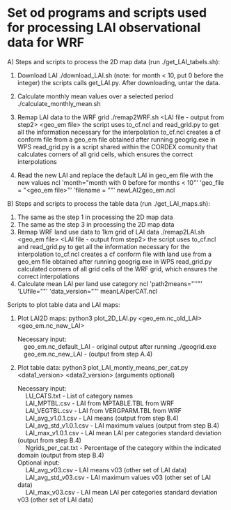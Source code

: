 Set od programs and scripts used for processing LAI observational data for WRF
=============

A) Steps and scripts to process the 2D map data (run ./get_LAI_tabels.sh):

1. Download LAI
	./download_LAI.sh <year> <month> (note: for month < 10, put 0 before the integer)
	the scripts calls get_LAI.py. After downloading, untar the data.
	
2. Calculate monthly mean values over a selected period
	./calculate_monthly_mean.sh

3. Remap LAI data to the WRF grid
	./remap2WRF.sh <LAI file - output from step2> <geo_em file>
	  the script uses to_cf.ncl and read_grid.py to get all the information necessary for the interpolation
	  to_cf.ncl creates a cf conform file from a geo_em file obtained after running geogrig.exe in WPS
	  read_grid.py is a script shared within the CORDEX comunity that calculates corners of all grid cells, which ensures the correct interpolations

4. Read the new LAI and replace the default LAI in geo_em file with the new values
	ncl 'month="month with 0 before for months < 10"' 'geo_file = "<geo_em file>"' 'filename = "<output from step3>"' newLAI2geo_em.ncl
	
B) Steps and scripts to process the table data (run ./get_LAI_maps.sh):

1. The same as the step 1 in processing the 2D map data
2. The same as the step 3 in processing the 2D map data
3. Remap WRF land use data to 1km grid of LAI data
	./remap2LAI.sh <geo_em file> <LAI file - output from step2>
	the script uses to_cf.ncl and read_grid.py to get all the information necessary for the interpolation
	to_cf.ncl creates a cf conform file with land use from a geo_em file obtained after running geogrig.exe in WPS
	read_grid.py calculated corners of all grid cells of the WRF grid, which ensures the correct interpolations
4. Calculate mean LAI per land use category
 	ncl 'path2means="'<path to output from step2>'"' 'LUfile="<output from step3>"' 'data_version="<version of the LAI data>"' meanLAIperCAT.ncl
	
Scripts to plot table data and LAI maps:
1. Plot  LAI2D maps:
	python3 plot_2D_LAI.py <geo_em.nc_old_LAI> <geo_em.nc_new_LAI>
	
	Necessary input:<br/>
		&emsp;geo_em.nc_default_LAI	- original output after running ./geogrid.exe<br/>
		&emsp;geo_em.nc_new_LAI	- (output from step A.4)<br/>

2. Plot table data:
	python3 plot_LAI_montly_means_per_cat.py <data1_version> <data2_version> (arguments optional)
	
	Necessary input: <br/>
	    &emsp; LU_CATS.txt 		- List of category names <br/>
		&emsp; LAI_MPTBL.csv 		- LAI from MPTABLE.TBL from WRF <br/>
		&emsp; LAI_VEGTBL.csv  	- LAI from VERGPARM.TBL from WRF <br/>
		&emsp; LAI_avg_v1.0.1.csv	- LAI means (output from step B.4) <br/>
		&emsp; LAI_avg_std_v1.0.1.csv	- LAI maximum values (output from step B.4) <br/>
		&emsp; LAI_max_v1.0.1.csv	- LAI mean LAI per categories standard deviation (output from step B.4) <br/>
		&emsp; Ngrids_per_cat.txt	- Percentage of the category within the indicated domain (output from step B.4) <br/>
	Optional input: <br/>
		&emsp; LAI_avg_v03.csv	- LAI means v03 (other set of LAI data) <br/>
		&emsp; LAI_avg_std_v03.csv	- LAI maximum values v03 (other set of LAI data) <br/>
		&emsp; LAI_max_v03.csv	- LAI mean LAI per categories standard deviation v03 (other set of LAI data) <br/>

		

	
